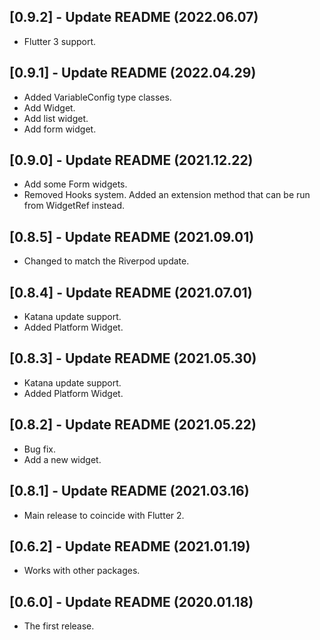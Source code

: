 ## [0.9.2] - Update README (2022.06.07)

* Flutter 3 support.

## [0.9.1] - Update README (2022.04.29)

* Added VariableConfig type classes.
* Add Widget.
* Add list widget.
* Add form widget.

## [0.9.0] - Update README (2021.12.22)

* Add some Form widgets.
* Removed Hooks system. Added an extension method that can be run from WidgetRef instead.

## [0.8.5] - Update README (2021.09.01)

* Changed to match the Riverpod update.

## [0.8.4] - Update README (2021.07.01)

* Katana update support.
* Added Platform Widget.

## [0.8.3] - Update README (2021.05.30)

* Katana update support.
* Added Platform Widget.

## [0.8.2] - Update README (2021.05.22)

* Bug fix.
* Add a new widget.

## [0.8.1] - Update README (2021.03.16)

* Main release to coincide with Flutter 2.

## [0.6.2] - Update README (2021.01.19)

* Works with other packages.

## [0.6.0] - Update README (2020.01.18)

* The first release.
